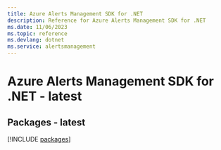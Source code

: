 ```yaml
---
title: Azure Alerts Management SDK for .NET
description: Reference for Azure Alerts Management SDK for .NET
ms.date: 11/06/2023
ms.topic: reference
ms.devlang: dotnet
ms.service: alertsmanagement
---
```

# Azure Alerts Management SDK for .NET - latest
## Packages - latest
[!INCLUDE [packages](alerts-management-index.md)]